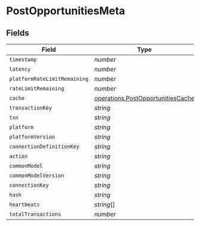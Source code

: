 # PostOpportunitiesMeta


## Fields

| Field                                                                                  | Type                                                                                   | Required                                                                               | Description                                                                            |
| -------------------------------------------------------------------------------------- | -------------------------------------------------------------------------------------- | -------------------------------------------------------------------------------------- | -------------------------------------------------------------------------------------- |
| `timestamp`                                                                            | *number*                                                                               | :heavy_minus_sign:                                                                     | N/A                                                                                    |
| `latency`                                                                              | *number*                                                                               | :heavy_minus_sign:                                                                     | N/A                                                                                    |
| `platformRateLimitRemaining`                                                           | *number*                                                                               | :heavy_minus_sign:                                                                     | N/A                                                                                    |
| `rateLimitRemaining`                                                                   | *number*                                                                               | :heavy_minus_sign:                                                                     | N/A                                                                                    |
| `cache`                                                                                | [operations.PostOpportunitiesCache](../../models/operations/postopportunitiescache.md) | :heavy_minus_sign:                                                                     | N/A                                                                                    |
| `transactionKey`                                                                       | *string*                                                                               | :heavy_minus_sign:                                                                     | N/A                                                                                    |
| `txn`                                                                                  | *string*                                                                               | :heavy_minus_sign:                                                                     | N/A                                                                                    |
| `platform`                                                                             | *string*                                                                               | :heavy_minus_sign:                                                                     | N/A                                                                                    |
| `platformVersion`                                                                      | *string*                                                                               | :heavy_minus_sign:                                                                     | N/A                                                                                    |
| `connectionDefinitionKey`                                                              | *string*                                                                               | :heavy_minus_sign:                                                                     | N/A                                                                                    |
| `action`                                                                               | *string*                                                                               | :heavy_minus_sign:                                                                     | N/A                                                                                    |
| `commonModel`                                                                          | *string*                                                                               | :heavy_minus_sign:                                                                     | N/A                                                                                    |
| `commonModelVersion`                                                                   | *string*                                                                               | :heavy_minus_sign:                                                                     | N/A                                                                                    |
| `connectionKey`                                                                        | *string*                                                                               | :heavy_minus_sign:                                                                     | N/A                                                                                    |
| `hash`                                                                                 | *string*                                                                               | :heavy_minus_sign:                                                                     | N/A                                                                                    |
| `heartbeats`                                                                           | *string*[]                                                                             | :heavy_minus_sign:                                                                     | N/A                                                                                    |
| `totalTransactions`                                                                    | *number*                                                                               | :heavy_minus_sign:                                                                     | N/A                                                                                    |